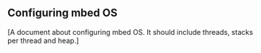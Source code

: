 ## Configuring mbed OS

[A document about configuring mbed OS. It should include threads, stacks per thread and heap.]
